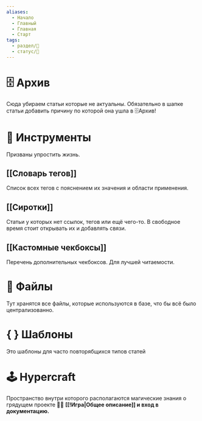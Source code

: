 ```yaml
---
aliases:
  - Начало
  - Главный
  - Главная
  - Старт
tags:
  - раздел/📃
  - статус/🌳
---
```

   
   # 🗄 Архив
   Сюда убираем статьи которые не актуальны. 
   Обязательно в шапке статьи добавить причину по которой она ушла в 🗄Архив!  
   
   # 🧰 Инструменты
   Призваны упростить жизнь.
   
   ## [[Словарь тегов]]
   Список всех тегов с пояснением их значения и области применения.
   
   ## [[Cиротки]]
   Статьи у которых нет ссылок, тегов или ещё чего-то. В свободное время стоит открывать их и добавлять связи.
   
   ## [[Кастомные чекбоксы]]
   Перечень дополнительных чекбоксов. Для лучшей читаемости.
   
   # 📁 Файлы
   Тут хранятся все файлы, которые используются в базе, что бы всё было централизованно.
   
   # { } Шаблоны
   Это шаблоны для часто повторябщихся типов статей
   
   # 🕹 Hypercraft
   Пространство внутри которого располагаются магические знания о грядущем проекте 🧙‍♂️
   **[[!Игра|Общее описание]] и вход в документацию.**